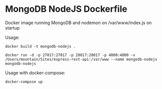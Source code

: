 # MongoDB NodeJS Dockerfile

Docker image running MongoDB and nodemon on /var/www/index.js on startup

Usage:

`docker build -t mongodb-nodejs .`

`docker run -d -p 27017:27017 -p 28017:28017 -p 4000:4000 -v /Users/mountain/Sites/express-rest-api:/var/www --name mongodb-nodejs mongodb-nodejs`


Usage with docker-compose:

`docker-compose up`
